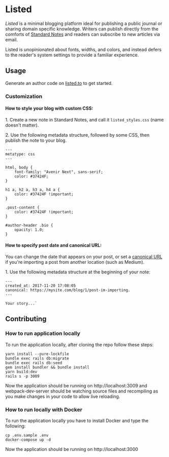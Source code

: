 # Listed

_Listed_ is a minimal blogging platform ideal for publishing a public journal or sharing domain specific knowledge. Writers can publish directly from the comforts of [Standard Notes](https://standardnotes.com) and readers can subscribe to new articles via email.

Listed is unopinionated about fonts, widths, and colors, and instead defers to the reader's system settings to provide a familiar experience.

## Usage

Generate an author code on [listed.to](https://listed.to) to get started.

### Customization

#### How to style your blog with custom CSS:

1\. Create a new note in Standard Notes, and call it `listed_styles.css` (name doesn't matter).

2\. Use the following metadata structure, followed by some CSS, then publish the note to your blog.

    ---
    metatype: css
    ---

    html, body {
    	font-family: "Avenir Next", sans-serif;
    	color: #37424F;
    }

    h1 a, h2 a, h3 a, h4 a {
    	color: #37424F !important;
    }

    .post-content {
    	color: #37424F !important;
    }

    #author-header .bio {
    	opacity: 1.0;
    }

#### How to specify post date and canonical URL:

You can change the date that appears on your post, or set a [canonical URL](https://en.wikipedia.org/wiki/Canonical_link_element) if you're importing a post from another location (such as Medium).

1\. Use the following metadata structure at the beginning of your note:

    ---
    created_at: 2017-11-20 17:08:05
    canonical: https://mysite.com/blog/1/post-im-importing.
    ---

    Your story...`

## Contributing

### How to run application locally

To run the application locally, after cloning the repo follow these steps:
```
yarn install --pure-lockfile
bundle exec rails db:migrate
bundle exec rails db:seed
gem install bundler && bundle install
yarn build:dev
rails s -p 3009
```

Now the application should be running on http://localhost:3009 and webpack-dev-server should be watching source files and recompiling as you make changes in your code to allow live reloading.


### How to run locally with Docker

To run the application locally you have to install Docker and type the following:
```
cp .env.sample .env
docker-compose up -d
```

Now the application should be running on http://localhost:3000
